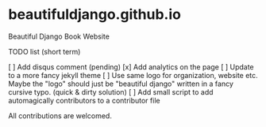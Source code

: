 # beautifuldjango.github.io
Beautiful Django Book Website

TODO list (short term)

[ ] Add disqus comment (pending)
[x] Add analytics on the page
[ ] Update to a more fancy jekyll theme
[ ] Use same logo for organization, website etc. Maybe the "logo" should just be "beautiful django" written in a fancy cursive typo. (quick & dirty solution)
[ ] Add small script to add automagically contributors to a contributor file

All contributions are welcomed.
